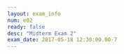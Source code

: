 ```yaml
---
layout: exam_info
num: e02
ready: false
desc: "Midterm Exam 2"
exam_date: 2017-05-18 12:30:00.00-7
---
```


